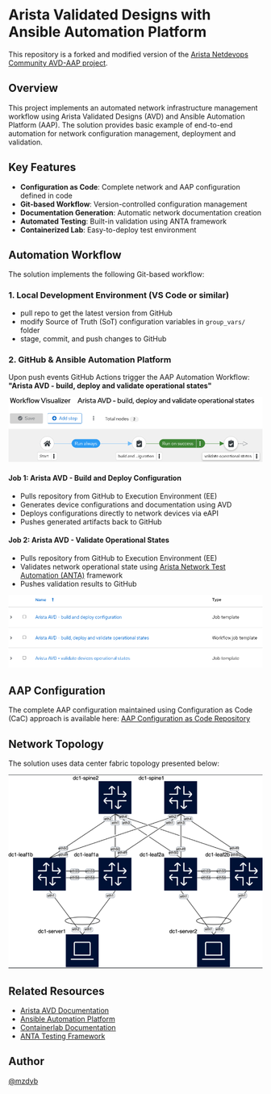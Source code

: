 # Arista Validated Designs with Ansible Automation Platform
This repository is a forked and modified version of the [Arista Netdevops Community AVD-AAP project](https://github.com/arista-netdevops-community/avd-aap).


## Overview

This project implements an automated network infrastructure management workflow using Arista Validated Designs (AVD) and Ansible Automation Platform (AAP). The solution provides basic example of end-to-end automation for network configuration management, deployment and validation.

## Key Features

- **Configuration as Code**: Complete network and AAP configuration defined in code
- **Git-based Workflow**: Version-controlled configuration management
- **Documentation Generation**: Automatic network documentation creation
- **Automated Testing**: Built-in validation using ANTA framework  
- **Containerized Lab**: Easy-to-deploy test environment

## Automation Workflow

The solution implements the following Git-based workflow:

### 1. Local Development Environment (VS Code or similar)
- pull repo to get the latest version from GitHub
- modify Source of Truth (SoT) configuration variables in `group_vars/` folder
- stage, commit, and push changes to GitHub


### 2. GitHub & Ansible Automation Platform
Upon push events GitHub Actions trigger the AAP Automation Workflow: **"Arista AVD - build, deploy and validate operational states"**

![AAP Automation Workflow](files/workflow.png)

#### Job 1: Arista AVD - Build and Deploy Configuration
- Pulls repository from GitHub to Execution Environment (EE)
- Generates device configurations and documentation using AVD
- Deploys configurations directly to network devices via eAPI
- Pushes generated artifacts back to GitHub

#### Job 2: Arista AVD - Validate Operational States  
- Pulls repository from GitHub to Execution Environment (EE)
- Validates network operational state using [Arista Network Test Automation (ANTA)](https://anta.arista.com/) framework
- Pushes validation results to GitHub

![AAP Jobs](files/jobs.png)

## AAP Configuration

The complete AAP configuration maintained using Configuration as Code (CaC) approach is available here:
[AAP Configuration as Code Repository](https://github.com/mzdyb/aap-configuration-as-code)

## Network Topology

The solution uses data center fabric topology presented below:

![DC Fabric Topology](files/topology.png)

## Related Resources

- [Arista AVD Documentation](https://avd.arista.com/)
- [Ansible Automation Platform](https://www.redhat.com/en/technologies/management/ansible)
- [Containerlab Documentation](https://containerlab.dev/)
- [ANTA Testing Framework](https://anta.arista.com/)

## Author

[@mzdyb](https://www.linkedin.com/in/michal-zdyb-9aa4046/)